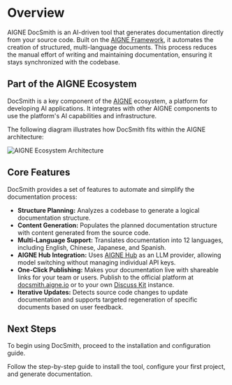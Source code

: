 # Overview

AIGNE DocSmith is an AI-driven tool that generates documentation directly from your source code. Built on the [AIGNE Framework](https://www.aigne.io/en/framework), it automates the creation of structured, multi-language documents. This process reduces the manual effort of writing and maintaining documentation, ensuring it stays synchronized with the codebase.

## Part of the AIGNE Ecosystem

DocSmith is a key component of the [AIGNE](https://www.aigne.io) ecosystem, a platform for developing AI applications. It integrates with other AIGNE components to use the platform's AI capabilities and infrastructure.

The following diagram illustrates how DocSmith fits within the AIGNE architecture:

![AIGNE Ecosystem Architecture](https://docsmith.aigne.io/image-bin/uploads/def424c20bbdb3c77483894fe0e22819.png)

## Core Features

DocSmith provides a set of features to automate and simplify the documentation process:

*   **Structure Planning:** Analyzes a codebase to generate a logical documentation structure.
*   **Content Generation:** Populates the planned documentation structure with content generated from the source code.
*   **Multi-Language Support:** Translates documentation into 12 languages, including English, Chinese, Japanese, and Spanish.
*   **AIGNE Hub Integration:** Uses [AIGNE Hub](https://www.aigne.io/en/hub) as an LLM provider, allowing model switching without managing individual API keys.
*   **One-Click Publishing:** Makes your documentation live with shareable links for your team or users. Publish to the official platform at [docsmith.aigne.io](https://docsmith.aigne.io/app/) or to your own [Discuss Kit](https://www.arcblock.io/docs/web3-kit/en/discuss-kit) instance.
*   **Iterative Updates:** Detects source code changes to update documentation and supports targeted regeneration of specific documents based on user feedback.

## Next Steps

To begin using DocSmith, proceed to the installation and configuration guide.

<x-card data-title="Next: Getting Started" data-href="/getting-started" data-icon="lucide:arrow-right-circle" data-cta="Start the guide">
  Follow the step-by-step guide to install the tool, configure your first project, and generate documentation.
</x-card>